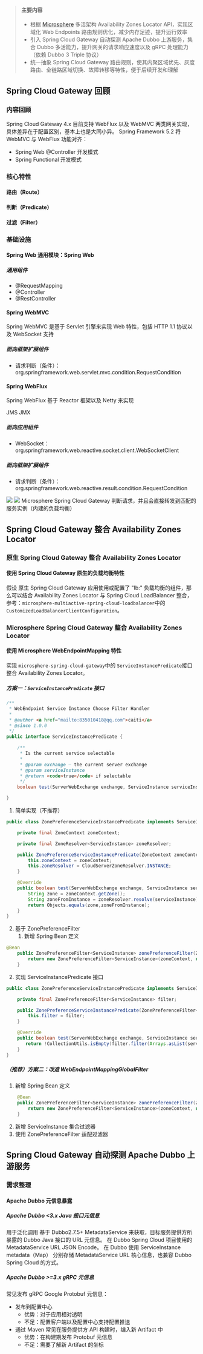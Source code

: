 > #### 主要内容
> - 根据  [Microsphere](https://github.com/microsphere-projects) 多活架构 Availability Zones Locator API，实现区域化 Web Endpoints 路由规则优化，减少内存足迹，提升运行效率
> - 引入 Spring Cloud Gateway 自动探测 Apache Dubbo 上游服务，集合 Dubbo 多活能力，提升网关的请求响应速度以及 gRPC 处理能力（依赖 Dubbo 3 Triple 协议）
> - 统一抽象 Spring Cloud Gateway 路由规则，使其内聚区域优先、灰度路由、全链路区域切换、故障转移等特性，便于后续开发和理解


## Spring Cloud Gateway 回顾
### 内容回顾
Spring Cloud Gateway 4.x 目前支持 WebFlux 以及 WebMVC 两类网关实现，具体差异在于配置区别，基本上也是大同小异。
Spring Framework 5.2 将 WebMVC 与 WebFlux 功能对齐：

- Spring Web @Controller 开发模式
- Spring Functional 开发模式

### 核心特性
#### 路由（Route）
#### 判断（Predicate）
#### 过滤（Filter）


### 基础设施
#### Spring Web 通用模块：Spring Web
##### 通用组件

- @RequestMapping
- @Controller
- @RestController


#### Spring WebMVC
Spring WebMVC 是基于 Servlet 引擎来实现 Web 特性，包括 HTTP 1.1 协议以及 WebSocket 支持
##### 面向框架扩展组件

- 请求判断（条件）：org.springframework.web.servlet.mvc.condition.RequestCondition
#### Spring WebFlux
Spring WebFlux 基于 Reactor 框架以及 Netty 来实现

JMS
JMX
##### 面向应用组件

- WebSocket：org.springframework.web.reactive.socket.client.WebSocketClient
##### 面向框架扩展组件

- 请求判断（条件）：org.springframework.web.reactive.result.condition.RequestCondition

![](https://cdn.nlark.com/yuque/0/2024/jpeg/222258/1708693302160-11ad7f50-3765-4725-afdd-855265568a76.jpeg)
![](https://cdn.nlark.com/yuque/0/2024/jpeg/222258/1708693690110-c5601c91-df63-48c7-ad4b-bc6506174299.jpeg)
Microsphere Spring Cloud Gateway 判断请求，并且会直接转发到匹配的服务实例（内建的负载均衡）


## Spring Cloud Gateway 整合 Availability Zones Locator
### 原生 Spring Cloud Gateway 整合 Availability Zones Locator
#### 使用 Spring Cloud Gateway 原生的负载均衡特性
假设 原生 Spring Cloud Gateway 应用使用或配置了 "lb:" 负载均衡的组件，那么可以结合 Availability Zones Locator 与 Spring Cloud LoadBalancer 整合，参考：`microsphere-multiactive-spring-cloud-loadbalancer`中的 `CustomizedLoadBalancerClientConfiguration`。
### Microsphere Spring Cloud Gateway 整合 Availability Zones Locator
#### 使用 Microsphere WebEndpointMapping 特性
实现 `microsphere-spring-cloud-gateway`中的 `ServiceInstancePredicate`接口整合 Availability Zones Locator。

##### 方案一：`ServiceInstancePredicate` 接口
```java
/**
 * WebEndpoint Service Instance Choose Filter Handler
 *
 * @author <a href="mailto:835010418@qq.com">caiti</a>
 * @since 1.0.0
 */
public interface ServiceInstancePredicate {

    /**
     * Is the current service selectable
     *
     * @param exchange – the current server exchange
     * @param serviceInstance
     * @return <code>true</code> if selectable
     */
    boolean test(ServerWebExchange exchange, ServiceInstance serviceInstance);

}
```

1. 简单实现（不推荐）
```java
public class ZonePreferenceServiceInstancePredicate implements ServiceInstancePredicate {

    private final ZoneContext zoneContext;

    private final ZoneResolver<ServiceInstance> zoneResolver;

    public ZonePreferenceServiceInstancePredicate(ZoneContext zoneContext) {
        this.zoneContext = zoneContext;
        this.zoneResolver = CloudServerZoneResolver.INSTANCE;
    }

    @Override
    public boolean test(ServerWebExchange exchange, ServiceInstance serviceInstance) {
        String zone = zoneContext.getZone();
        String zoneFromInstance = zoneResolver.resolve(serviceInstance);
        return Objects.equals(zone,zoneFromInstance);
    }
}
```

2. 基于 ZonePreferenceFilter
   1. 新增 Spring Bean 定义
```java
@Bean
    public ZonePreferenceFilter<ServiceInstance> zonePreferenceFilter(ZoneContext zoneContext) {
        return new ZonePreferenceFilter<ServiceInstance>(zoneContext, new CloudServerZoneResolver());
    }
```

   2. 实现 ServiceInstancePredicate 接口
```java
public class ZonePreferenceServiceInstancePredicate implements ServiceInstancePredicate {

    private final ZonePreferenceFilter<ServiceInstance> filter;

    public ZonePreferenceServiceInstancePredicate(ZonePreferenceFilter<ServiceInstance> filter) {
        this.filter = filter;
    }

    @Override
    public boolean test(ServerWebExchange exchange, ServiceInstance serviceInstance) {
       return !CollectionUtils.isEmpty(filter.filter(Arrays.asList(serviceInstance)));
    }
}
```

##### （推荐）方案二：改造 WebEndpointMappingGlobalFilter

1. 新增 Spring Bean 定义
```java
    @Bean
    public ZonePreferenceFilter<ServiceInstance> zonePreferenceFilter(ZoneContext zoneContext) {
        return new ZonePreferenceFilter<ServiceInstance>(zoneContext, new CloudServerZoneResolver());
    }
```

2. 新增 ServiceInstance 集合过滤器
3. 使用 ZonePreferenceFilter 适配过滤器
## Spring Cloud Gateway 自动探测 Apache Dubbo 上游服务
### 需求整理
#### Apache Dubbo 元信息暴露
##### Apache Dubbo <3.x Java 接口元信息
用于泛化调用
基于 Dubbo2.7.5+ MetadataService 来获取，目标服务提供方所暴露的 Dubbo Java 接口的 URL 元信息。
在 Dubbo Spring Cloud 项目使用的 MetadataService URL JSON Encode。
在 Dubbo 使用 ServiceInstance metadata（Map） 分别存储 MetadataService URL 核心信息，也兼容 Dubbo Spring Cloud 的方式。

##### Apache Dubbo >=3.x gRPC 元信息
常见发布 gRPC Google Protobuf 元信息：

- 发布到配置中心
   - 优势：对于应用相对透明
   - 不足：配置客户端以及配置中心支持配置推送
- 通过 Maven 常见在服务提供方 API 构建时，编入新 Artifact 中
   - 优势：在构建期发布 Protobuf 元信息
   - 不足：需要了解新 Artifact 的坐标



